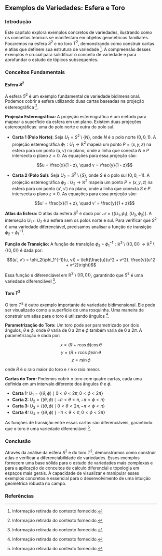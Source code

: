 ## Exemplos de Variedades: Esfera e Toro

### Introdução
Este capítulo explora exemplos concretos de variedades, ilustrando como os conceitos teóricos se manifestam em objetos geométricos familiares. Focaremos na esfera $S^2$ e no toro $T^2$, demonstrando como construir cartas e atlas que definem sua estrutura de variedade [^1]. A compreensão desses exemplos é crucial para solidificar o conceito de variedade e para aprofundar o estudo de tópicos subsequentes.

### Conceitos Fundamentais
#### Esfera $S^2$
A esfera $S^2$ é um exemplo fundamental de variedade bidimensional. Podemos cobrir a esfera utilizando duas cartas baseadas na projeção estereográfica [^1].

**Projeção Estereográfica:**
A projeção estereográfica é um método para mapear a superfície da esfera em um plano. Existem duas projeções estereográficas: uma do polo norte e outra do polo sul.

*   **Carta 1 (Polo Norte):** Seja $U_1 = S^2 \setminus \{N\}$, onde $N$ é o polo norte $(0, 0, 1)$. A projeção estereográfica $\phi_1 : U_1 \to \mathbb{R}^2$ mapeia um ponto $P = (x, y, z)$ na esfera para um ponto $(u, v)$ no plano, onde a linha que conecta $N$ e $P$ intersecta o plano $z = 0$. As equações para essa projeção são:

    $$u = \frac{x}{1 - z}, \quad v = \frac{y}{1 - z}$$

*   **Carta 2 (Polo Sul):** Seja $U_2 = S^2 \setminus \{S\}$, onde $S$ é o polo sul $(0, 0, -1)$. A projeção estereográfica $\phi_2 : U_2 \to \mathbb{R}^2$ mapeia um ponto $P = (x, y, z)$ na esfera para um ponto $(u', v')$ no plano, onde a linha que conecta $S$ e $P$ intersecta o plano $z = 0$. As equações para essa projeção são:

    $$u' = \frac{x}{1 + z}, \quad v' = \frac{y}{1 + z}$$

**Atlas da Esfera:**
O atlas da esfera $S^2$ é dado por $\mathcal{A} = \{(U_1, \phi_1), (U_2, \phi_2)\}$. A interseção $U_1 \cap U_2$ é a esfera sem os polos norte e sul. Para verificar que $S^2$ é uma variedade diferenciável, precisamos analisar a função de transição $\phi_2 \circ \phi_1^{-1}$.

**Função de Transição:**
A função de transição $\phi_2 \circ \phi_1^{-1} : \mathbb{R}^2 \setminus \{(0, 0)\} \to \mathbb{R}^2 \setminus \{(0, 0)\}$ é dada por:

$$(u', v') = \phi_2(\phi_1^{-1}(u, v)) = \left(\frac{u}{u^2 + v^2}, \frac{v}{u^2 + v^2}\right)$$

Essa função é diferenciável em $\mathbb{R}^2 \setminus \{(0, 0)\}$, garantindo que $S^2$ é uma variedade diferenciável [^1].

#### Toro $T^2$
O toro $T^2$ é outro exemplo importante de variedade bidimensional. Ele pode ser visualizado como a superfície de uma rosquinha. Uma maneira de construir um atlas para o toro é utilizando ângulos [^1].

**Parametrização do Toro:**
Um toro pode ser parametrizado por dois ângulos, $\theta$ e $\phi$, onde $\theta$ varia de $0$ a $2\pi$ e $\phi$ também varia de $0$ a $2\pi$. A parametrização é dada por:

$$x = (R + r \cos \phi) \cos \theta$$
$$y = (R + r \cos \phi) \sin \theta$$
$$z = r \sin \phi$$

onde $R$ é o raio maior do toro e $r$ é o raio menor.

**Cartas do Toro:**
Podemos cobrir o toro com quatro cartas, cada uma definida em um intervalo diferente dos ângulos $\theta$ e $\phi$.

*   **Carta 1:** $U_1 = \{(\theta, \phi) \mid 0 < \theta < 2\pi, 0 < \phi < 2\pi\}$
*   **Carta 2:** $U_2 = \{(\theta, \phi) \mid -\pi < \theta < \pi, -\pi < \phi < \pi\}$
*   **Carta 3:** $U_3 = \{(\theta, \phi) \mid 0 < \theta < 2\pi, -\pi < \phi < \pi\}$
*   **Carta 4:** $U_4 = \{(\theta, \phi) \mid -\pi < \theta < \pi, 0 < \phi < 2\pi\}$

As funções de transição entre essas cartas são diferenciáveis, garantindo que o toro é uma variedade diferenciável [^1].

### Conclusão
Através da análise da esfera $S^2$ e do toro $T^2$, demonstramos como construir atlas e verificar a diferenciabilidade de variedades. Esses exemplos fornecem uma base sólida para o estudo de variedades mais complexas e para a aplicação de conceitos de cálculo diferencial e topologia em espaços mais gerais. A capacidade de visualizar e manipular esses exemplos concretos é essencial para o desenvolvimento de uma intuição geométrica robusta no campo.

### Referências
[^1]: Informação retirada do contexto fornecido.
<!-- END -->